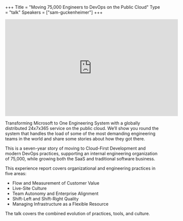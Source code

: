 +++
Title = "Moving 75,000 Engineers to DevOps on the Public Cloud"
Type = "talk"
Speakers = ["sam-guckenheimer"]
+++

<iframe width="560" height="315" src="https://www.youtube-nocookie.com/embed/q3JLW0npSr8" frameborder="0" allowfullscreen></iframe>

Transforming Microsoft to One Engineering System with a globally distributed 24x7x365 service on the public cloud. We’ll show you round the system that handles the load of some of the most demanding engineering teams in the world and share some stories about how they got there.

This is a seven-year story of moving to Cloud-First Development and modern DevOps practices, supporting an internal engineering organization of 75,000, while growing both the SaaS and traditional software business.

This experience report covers organizational and engineering practices in five areas: 

* Flow and Measurement of Customer Value
* Live-Site Culture
* Team Autonomy and Enterprise Alignment
* Shift-Left and Shift-Right Quality
* Managing Infrastructure as a Flexible Resource 

The talk covers the combined evolution of practices, tools, and culture.
